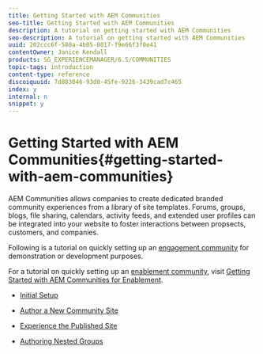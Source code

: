 ```yaml
---
title: Getting Started with AEM Communities
seo-title: Getting Started with AEM Communities
description: A tutorial on getting started with AEM Communities
seo-description: A tutorial on getting started with AEM Communities
uuid: 202ccc6f-580a-4b05-8017-f9e66f3f0e41
contentOwner: Janice Kendall
products: SG_EXPERIENCEMANAGER/6.5/COMMUNITIES
topic-tags: introduction
content-type: reference
discoiquuid: 7d883046-93d0-45fe-9226-3439cad7c465
index: y
internal: n
snippet: y
---
```


# Getting Started with AEM Communities{#getting-started-with-aem-communities}

AEM Communities allows companies to create dedicated branded community experiences from a library of site templates. Forums, groups, blogs, file sharing, calendars, activity feeds, and extended user profiles can be integrated into your website to foster interactions between propsects, customers, and companies.

Following is a tutorial on quickly setting up an [engagement community](../../../6-5/communities/using/overview.md#engagement-community) for demonstration or development purposes.

For a tutorial on quickly setting up an [enablement community](../../../6-5/communities/using/overview.md#enablement-community), visit [Getting Started with AEM Communities for Enablement](/6-5/communities/using/getting-started-enablement.md).

* [Initial Setup](/6-5/communities/using/setup.md)

* [Author a New Community Site](../../../6-5/communities/using/create-site.md)

* [Experience the Published Site](../../../6-5/communities/using/published-site.md)

* [Authoring Nested Groups](../../../6-5/communities/using/nested-groups.md)

